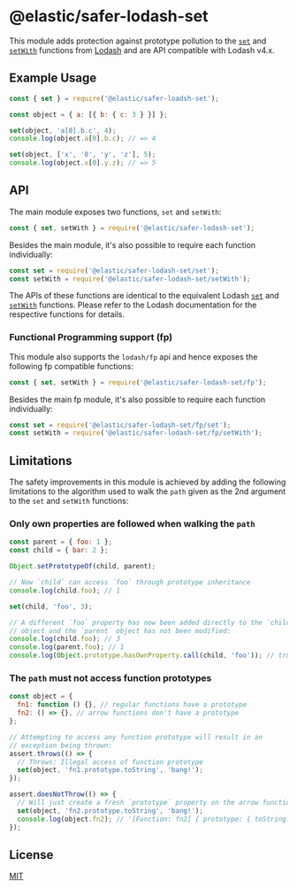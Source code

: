 # @elastic/safer-lodash-set

This module adds protection against prototype pollution to the [`set`]
and [`setWith`] functions from [Lodash] and are API compatible with
Lodash v4.x.

## Example Usage

```js
const { set } = require('@elastic/safer-loadsh-set');

const object = { a: [{ b: { c: 3 } }] };

set(object, 'a[0].b.c', 4);
console.log(object.a[0].b.c); // => 4

set(object, ['x', '0', 'y', 'z'], 5);
console.log(object.x[0].y.z); // => 5
```

## API

The main module exposes two functions, `set` and `setWith`:

```js
const { set, setWith } = require('@elastic/safer-lodash-set');
```

Besides the main module, it's also possible to require each function
individually:

```js
const set = require('@elastic/safer-lodash-set/set');
const setWith = require('@elastic/safer-lodash-set/setWith');
```

The APIs of these functions are identical to the equivalent Lodash
[`set`] and [`setWith`] functions. Please refer to the Lodash
documentation for the respective functions for details.

### Functional Programming support (fp)

This module also supports the `lodash/fp` api and hence exposes the
following fp compatible functions:

```js
const { set, setWith } = require('@elastic/safer-lodash-set/fp');
```

Besides the main fp module, it's also possible to require each function
individually:

```js
const set = require('@elastic/safer-lodash-set/fp/set');
const setWith = require('@elastic/safer-lodash-set/fp/setWith');
```

## Limitations

The safety improvements in this module is achieved by adding the
following limitations to the algorithm used to walk the `path` given as
the 2nd argument to the `set` and `setWith` functions:

### Only own properties are followed when walking the `path`

```js
const parent = { foo: 1 };
const child = { bar: 2 };

Object.setPrototypeOf(child, parent);

// Now `child` can access `foo` through prototype inheritance
console.log(child.foo); // 1

set(child, 'foo', 3);

// A different `foo` property has now been added directly to the `child`
// object and the `parent` object has not been modified:
console.log(child.foo); // 3
console.log(parent.foo); // 1
console.log(Object.prototype.hasOwnProperty.call(child, 'foo')); // true
```

### The `path` must not access function prototypes

```js
const object = {
  fn1: function () {}, // regular functions have a prototype
  fn2: () => {}, // arrow functions don't have a prototype
};

// Attempting to access any function prototype will result in an
// exception being thrown:
assert.throws(() => {
  // Throws: Illegal access of function prototype
  set(object, 'fn1.prototype.toString', 'bang!');
});

assert.doesNotThrow(() => {
  // Will just create a fresh `prototype` property on the arrow function:
  set(object, 'fn2.prototype.toString', 'bang!');
  console.log(object.fn2); // '[Function: fn2] { prototype: { toString: 'bang!' } }'
});
```

## License

[MIT](LICENSE)

[`set`]: https://lodash.com/docs/4.17.15#set
[`setwith`]: https://lodash.com/docs/4.17.15#setWith
[lodash]: https://lodash.com/
